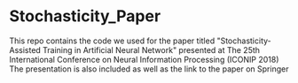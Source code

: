 # Stochasticity_Paper
This repo contains the code we used for the paper titled 
"Stochasticity-Assisted Training in Artificial Neural Network" presented at
The 25th International Conference on Neural Information Processing (ICONIP 2018)
The presentation is also included as well as the link to the paper on Springer
